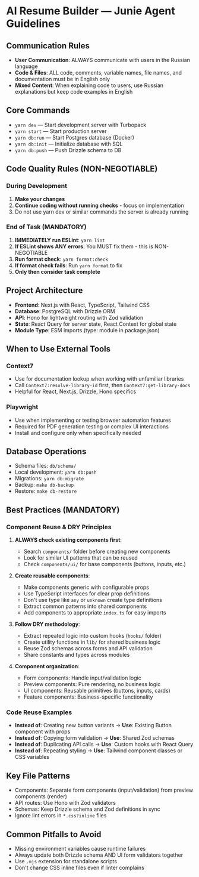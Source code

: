 # AI Resume Builder — Junie Agent Guidelines

## Communication Rules

- **User Communication**: ALWAYS communicate with users in the Russian language
- **Code & Files**: ALL code, comments, variable names, file names, and documentation must be in English only
- **Mixed Content**: When explaining code to users, use Russian explanations but keep code examples in English

## Core Commands

- `yarn dev` — Start development server with Turbopack
- `yarn start` — Start production server
- `yarn db:run` — Start Postgres database (Docker)
- `yarn db:init` — Initialize database with SQL
- `yarn db:push` — Push Drizzle schema to DB

## Code Quality Rules (NON-NEGOTIABLE)

### During Development

1. **Make your changes**
2. **Continue coding without running checks** - focus on implementation
3. Do not use yarn dev or similar commands the server is already running

### End of Task (MANDATORY)

1. **IMMEDIATELY run ESLint**: `yarn lint`
2. **If ESLint shows ANY errors**: You MUST fix them - this is NON-NEGOTIABLE
3. **Run format check**: `yarn format:check`
4. **If format check fails**: Run `yarn format` to fix
5. **Only then consider task complete**

## Project Architecture

- **Frontend**: Next.js with React, TypeScript, Tailwind CSS
- **Database**: PostgreSQL with Drizzle ORM
- **API**: Hono for lightweight routing with Zod validation
- **State**: React Query for server state, React Context for global state
- **Module Type**: ESM imports (type: module in package.json)

## When to Use External Tools

### Context7

- Use for documentation lookup when working with unfamiliar libraries
- Call `Context7:resolve-library-id` first, then `Context7:get-library-docs`
- Helpful for React, Next.js, Drizzle, Hono specifics

### Playwright

- Use when implementing or testing browser automation features
- Required for PDF generation testing or complex UI interactions
- Install and configure only when specifically needed

## Database Operations

- Schema files: `db/schema/`
- Local development: `yarn db:push`
- Migrations: `yarn db:migrate`
- Backup: `make db-backup`
- Restore: `make db-restore`

## Best Practices (MANDATORY)

### Component Reuse & DRY Principles

1. **ALWAYS check existing components first**:
   - Search `components/` folder before creating new components
   - Look for similar UI patterns that can be reused
   - Check `components/ui/` for base components (buttons, inputs, etc.)

2. **Create reusable components**:
   - Make components generic with configurable props
   - Use TypeScript interfaces for clear prop definitions
   - Don't use type like `any` or `unknown` create type definitions
   - Extract common patterns into shared components
   - Add components to appropriate `index.ts` for easy imports

3. **Follow DRY methodology**:
   - Extract repeated logic into custom hooks (`hooks/` folder)
   - Create utility functions in `lib/` for shared business logic
   - Reuse Zod schemas across forms and API validation
   - Share constants and types across modules

4. **Component organization**:
   - Form components: Handle input/validation logic
   - Preview components: Pure rendering, no business logic
   - UI components: Reusable primitives (buttons, inputs, cards)
   - Feature components: Business-specific functionality

### Code Reuse Examples

- **Instead of**: Creating new button variants → **Use**: Existing Button component with props
- **Instead of**: Copying form validation → **Use**: Shared Zod schemas
- **Instead of**: Duplicating API calls → **Use**: Custom hooks with React Query
- **Instead of**: Repeating styling → **Use**: Tailwind component classes or CSS variables

## Key File Patterns

- Components: Separate form components (input/validation) from preview components (render)
- API routes: Use Hono with Zod validators
- Schemas: Keep Drizzle schema and Zod definitions in sync
- Ignore lint errors in `*.css?inline` files

## Common Pitfalls to Avoid

- Missing environment variables cause runtime failures
- Always update both Drizzle schema AND UI form validators together
- Use `.mjs` extension for standalone scripts
- Don't change CSS inline files even if linter complains
